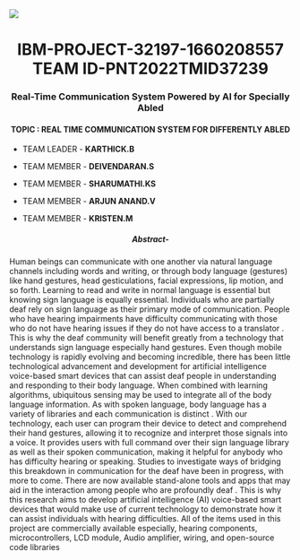 <a>
 <img src="https://i.postimg.cc/26sSR81C/gallery2.png">
</a>

<h1 align="center">IBM-PROJECT-32197-1660208557 TEAM ID-PNT2022TMID37239</h1>
<h3 align="center">Real-Time Communication System Powered by AI for Specially Abled </h3>
<h4 align="center">TOPIC : REAL TIME COMMUNICATION SYSTEM FOR DIFFERENTLY ABLED</h4>


- TEAM LEADER - **KARTHICK.B**

- TEAM MEMBER - **DEIVENDARAN.S**

- TEAM MEMBER - **SHARUMATHI.KS**

- TEAM MEMBER - **ARJUN ANAND.V**

- TEAM MEMBER - **KRISTEN.M**






<h5 align="center"> Abstract-</h5>
Human beings can communicate with one another via natural language channels including words and writing, or through body language (gestures) like hand gestures, head gesticulations, facial expressions, lip motion, and so forth. Learning to read and write in normal language is essential but knowing sign language is equally essential. Individuals who are partially deaf rely on sign language as their primary mode of communication. People who have hearing impairments have difficulty communicating with those who do not have hearing issues if they do not have access to a translator . This is why the deaf community will benefit greatly from a technology that understands sign language especially hand gestures. Even though mobile technology is rapidly evolving and becoming incredible, there has been little technological advancement and development for artificial intelligence voice-based smart devices that can assist deaf people in understanding and responding to their body language. When combined with learning algorithms, ubiquitous sensing may be used to integrate all of the body language information. As with spoken language, body language has a variety of libraries and each communication is distinct . With our technology, each user can program their device to detect and comprehend their hand gestures, allowing it to recognize and interpret those signals into a voice. It provides users with full command over their sign language library as well as their spoken communication, making it helpful for anybody who has difficulty hearing or speaking. Studies to investigate ways of bridging this breakdown in communication for the deaf have been in progress, with more to come. There are now available stand-alone tools and apps that may aid in the interaction among people who are profoundly deaf . This is why this research aims to develop artificial intelligence (AI) voice-based smart devices that would make use of current technology to demonstrate how it can assist individuals with hearing difficulties. All of the items used in this project are commercially available especially, hearing components, microcontrollers, LCD module, Audio amplifier, wiring, and open-source code libraries

